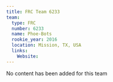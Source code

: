 ```yaml
---
title: FRC Team 6233
team:
  type: FRC
  number: 6233
  name: Phoe-Bots
  rookie_year: 2016
  location: Mission, TX, USA
  links:
    Website: 
---
```

No content has been added for this team